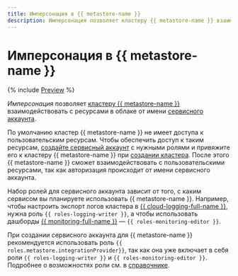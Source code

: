 ```yaml
---
title: Имперсонация в {{ metastore-name }}
description: Имперсонация позволяет кластеру {{ metastore-name }} взаимодействовать с ресурсами в облаке от имени сервисного аккаунта.
---
```


# Имперсонация в {{ metastore-name }}

{% include [Preview](../../_includes/note-preview.md) %}

_Имперсонация_ позволяет [кластеру {{ metastore-name }}](metastore.md) взаимодействовать с ресурсами в облаке от имени [сервисного аккаунта](../../iam/concepts/users/service-accounts.md).

По умолчанию кластер {{ metastore-name }} не имеет доступа к пользовательским ресурсам. Чтобы обеспечить доступ к таким ресурсам, [создайте сервисный аккаунт](../../iam/operations/sa/create.md#create-sa) с нужными ролями и привяжите его к кластеру {{ metastore-name }} при [создании кластера](../operations/metastore/cluster-create.md#create-cluster). После этого {{ metastore-name }} сможет взаимодействовать с пользовательскими ресурсами, так как авторизация происходит от имени сервисного аккаунта.

Набор ролей для сервисного аккаунта зависит от того, с каким сервисом вы планируете использовать {{ metastore-name }}. Например, чтобы настроить экспорт логов кластера в [{{ cloud-logging-full-name }}](../../logging/index.yaml), нужна роль `{{ roles-logging-writer }}`, а чтобы использовать дашборды [{{ monitoring-full-name }}](../../monitoring/index.yaml) — `{{ roles-monitoring-editor }}`.

При создании сервисного аккаунта для {{ metastore-name }} рекомендуется использовать роль `{{ roles.metastore.integrationProvider}}`, так как она уже включает в себя роли `{{ roles-logging-writer }}` и `{{ roles-monitoring-editor }}`. Подробнее о возможностях роли см. в [справочнике](../security/metastore-roles.md#managed-metastore-integrationProvider).
